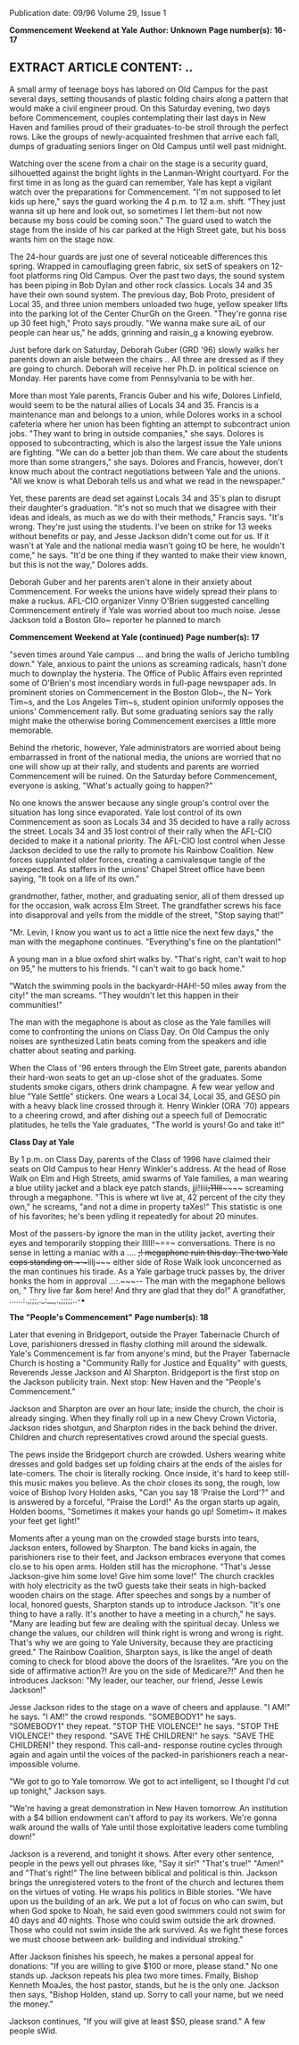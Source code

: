 Publication date: 09/96
Volume 29, Issue 1

**Commencement Weekend at Yale**
**Author: Unknown**
**Page number(s): 16-17**

EXTRACT ARTICLE CONTENT:
.. 
--
A
small army of teenage boys has labored on Old Campus for 
the past several days, setting thousands of plastic folding 
chairs along a pattern that would make a civil engineer 
proud. On this Saturday evening, two days before 
Commencement, couples contemplating their last days in New Haven 
and families proud of their graduates-to-be stroll through the perfect 
rows. Like the groups of newly-acquainted freshmen that arrive each 
fall, dumps of graduating seniors linger on Old Campus until well past 
midnight. 

Watching over the scene from a chair on the stage is a security 
guard, silhouetted against the bright lights in the Lanman-Wright 
courtyard. For the first time in as long as the guard can remember, Yale 
has kept a vigilant watch over the preparations for Commencement. 
"I'm not supposed to let kids up here," says the guard working the 4 
p.m. to 12 a.m. shift. "They just wanna sit up here and look out, so 
sometimes I let them-but not now because my boss could be coming 
soon." The guard used to watch the stage from the inside of his car 
parked at the High Street gate, but his boss wants him on the stage 
now. 

The 24-hour guards are just one of several noticeable differences 
this spring. Wrapped in camouflaging green fabric, six setS of speakers 
on 12-foot platforms ring Old Campus. Over the past two days, the 
sound system has been piping in Bob Dylan and other rock classics. 
Locals 34 and 35 have their own sound system. The previous day, 
Bob Proto, president of Local 35, and three union members unloaded 
two huge, yellow speaker lifts into the parking lot of the Center ChurGh 
on the Green. "They're gonna rise up 30 feet high," Proto says proudly. 
"We wanna make sure aiL of our people can hear us," he adds, grinning 
and raisin_g a knowing eyebrow. 

Just before dark on Saturday, Deborah Guber (GRD '96) slowly 
walks her parents down an aisle between the chairs .. All three are 
dressed as if they are going to church. Deborah will receive her 
Ph.D. in political science on Monday. Her parents have come from 
Pennsylvania to be with her. 

More than most Yale parents, Francis Guber and his wife, Dolores 
Linfield, would seem to be the natural allies of Locals 34 and 35. 
Francis is a maintenance man and belongs to a union, while Dolores 
works in a school cafeteria where her union has been fighting an 
attempt to subcontract union jobs. "They want to bring in outside 
companies," she says. Dolores is opposed to subcontracting, which is 
also the largest issue the Yale unions are fighting. "We can do a better 
job than them. We care about the students more than some strangers," 
she says. Dolores and Francis, however, don't know much about the 
contract negotiations between Yale and the unions. "All we know is 
what Deborah tells us and what we read in the newspaper." 

Yet, these parents are dead set against Locals 34 and 35's plan to 
disrupt their daughter's graduation. "It's not so much that we disagree 
with their ideas and ideals, as much as we do with their methods," 
Francis says. "It's wrong. They're just using the students. I've been on 
strike for 13 weeks without benefits or pay, and Jesse Jackson didn't 
come out for us. If it wasn't at Yale and the national media wasn't going 
tO be here, he wouldn't come," he says. "It'd be one thing if they wanted 
to make their view known, but this is not the way," Dolores adds. 

Deborah Guber and her parents aren't alone in their anxiety about 
Commencement. For weeks the unions have widely spread their plans 
to make a ruckus. AFL-CIO organizer Vinny O'Brien suggested 
cancelling Commencement entirely if Yale was worried about too much 
noise. Jesse Jackson told a Boston Glo~ reporter he planned to march 


**Commencement Weekend at Yale (continued)**
**Page number(s): 17**

"seven times around Yale campus ... and bring the walls of Jericho 
tumbling down." Yale, anxious to paint the unions as screaming 
radicals, hasn't done much to downplay the hysteria. The Office of 
Public Affairs even reprinted some of O'Brien's most incendiary words 
in full-page newspaper ads. In prominent stories on Commencement in 
the Boston Glob~, the N~ York Tim~s, and the Los Angeles Tim~s, 
student opinion uniformly opposes the unions' Commencement rally. 
But some graduating seniors say the rally might make the otherwise 
boring Commencement exercises a little more memorable. 

Behind the rhetoric, however, Yale administrators are worried about 
being embarrassed in front of the national media, the unions are 
worried that no one will show up at their rally, and students and parents 
are worried Commencement will be ruined. On the Saturday before 
Commencement, everyone is asking, "What's actually going to 
happen?" 

No one knows the answer because any single group's control over 
the situation has long since evaporated. Yale lost control of its own 
Commencement as soon as Locals 34 and 35 decided to have a rally 
across the street. Locals 34 and 35 lost control of their rally when the 
AFL-CIO decided to make it a national priority. The AFL-CIO lost 
control when Jesse Jackson decided to use the rally to promote his 
Rainbow Coalition. New forces supplanted older forces, creating a 
camivalesque tangle of the unexpected. As staffers in the unions' Chapel 
Street office have been saying, "It took on a life of its own." 

grandmother, father, mother, and graduating senior, all of them dressed 
up for the occasion, walk across Elm Street. The grandfather screws his 
face into disapproval and yells from the middle of the street, "Stop 
saying that!" 

"Mr. Levin, I know you want us to act a little nice the next few 
days," the man with the megaphone continues. "Everything's fine on 
the plantation!" 

A young man in a blue oxford shirt walks by. "That's right, can't 
wait to hop on 95," he mutters to his friends. "I can't wait to go back 
home." 

"Watch the swimming pools in the backyardr-HAH!-50 miles 
away from the city!" the man screams. "They wouldn't let this happen 
in their communities!" 

The man with the megaphone is about as close as the Yale families 
will come to confronting the unions on Class Day. On Old Campus 
the only noises are synthesized Latin beats coming from the speakers 
and idle chatter about seating and parking. 

When the Class of '96 enters through the Elm Street gate, parents 
abandon their hard-won seats to get an up-close shot of the graduates. 
Some students smoke cigars, others drink champagne. A few wear 
yellow and blue "Yale Settle" stickers. One wears a Local 34, Local 35, 
and GESO pin with a heavy black line crossed through it. Henry 
Winkler (ORA '70) appears to a cheering crowd, and after dishing out a 
speech full of Democratic platitudes, he tells the Yale graduates, "The 
world is yours! Go and take it!" 


**Class Day at Yale**

By 1 p.m. on Class Day, parents of the Class of 1996 
have claimed their seats on Old Campus to hear Henry 
Winkler's address. At the head of Rose Walk on Elm 
and High Streets, amid swarms of Yale families, a man 
wearing a blue utility jacket and a black eye patch stands, jji!liii~~;11lll~~~~~~ 
screaming through a megaphone. "This is where wt live at, 42 
percent of the city they own," he screams, "and not a dime in 
property taXes!" This statistic is one of his favorites; he's been 
ydling it repeatedly for about 20 minutes. 

Most of the passers-by ignore the man in the utility 
jacket, averting their eyes and temporarily stopping their 
IIIII!~==~ 
conversations. There is no sense in letting a maniac with a .... ~~;! 
megaphone ruin this day. The two Yale cops standing on 
~·~~~iilj~~~ 
either side of Rose Walk look unconcerned as the man 
continues his tirade. As a Yale garbage truck passes by, the 
driver honks the hom in approval 
...:.~~~--
The man with the megaphone bellows on, " Thry live far 
&om here! And thry are glad that they do!" A grandfather, ......:.,;;;,._:__,.,;;;;;..-• 


**The "People's Commencement"**
**Page number(s): 18**

Later that evening in Bridgeport, outside 
the Prayer Tabernacle Church of Love, 
parishioners dressed in flashy clothing 
mill 
around 
the 
sidewalk. 
Yale's 
Commencement is far from anyone's mind, 
but the Prayer Tabernacle Church is hosting a 
"Community Rally for Justice and Equality" 
with guests, Reverends Jesse Jackson and AI 
Sharpton. Bridgeport is the first stop on the 
Jackson publicity train. Next stop: New 
Haven and the "People's Commencement." 

Jackson and Sharpton are over an hour 
late; inside the church, the choir is already 
singing. When they finally roll up in a new 
Chevy Crown Victoria, Jackson rides shotgun, 
and Sharpton rides in the back behind the 
driver. Children and church representatives 
crowd around the special guests. 

The pews inside the Bridgeport church 
are crowded. Ushers wearing white dresses and 
gold badges set up folding chairs at the ends 
of the aisles for late-comers. The choir is 
literally rocking. Once inside, it's hard to keep 
still-this music makes you believe. As the 
choir closes its song, the rough, low voice of 
Bishop Ivory Holden asks, "Can you say 
18 
'Praise the Lord'?" and is 
answered by a forceful, 
"Praise the Lord!" As the 
organ starts up again, Holden 
booms, "Sometimes it makes 
your hands go up! Sometim~ 
it makes your feet get light!" 

Moments after a young 
man on the crowded stage 
bursts into tears, Jackson 
enters, followed by Sharpton. 
The band kicks in again, the 
parishioners rise to their feet, 
and 
Jackson 
embraces 
everyone that comes clo.se to 
his open arms. Holden still 
has the microphone. "That's 
Jesse Jackson-give him some love! Give him 
some love!" The church crackles with holy 
electricity as the twO guests take their seats in 
high-backed wooden chairs on the stage. After 
speeches and songs by a number of local, 
honored guests, Sharpton stands up to 
introduce Jackson. "It's one thing to have a 
rally. It's another to have a meeting in a 
church," he says. "Many are leading but few 
are dealing with the spiritual decay. Unless we 
change the values, our children will think 
right is wrong and wrong is right. That's why 
we are going to Yale University, because they 
are practicing greed." The Rainbow Coalition, 
Sharpton says, is like the angel of death 
coming to check for blood above the doors of 
the Israelites. "Are you on the side of 
affirmative action?! Are you on the side of 
Medicare?!" And then he introduces Jackson: 
"My leader, our teacher, our friend, Jesse 
Lewis Jackson!" 

Jesse Jackson rides to the stage on a wave 
of cheers and applause. "I AM!" he says. "I 
AM!" the crowd responds. "SOMEBODY1" 
he says. "SOMEBODY1" they repeat. "STOP 
THE VIOLENCE!" he says. "STOP THE 
VIOLENCE!" they respond. "SAVE THE 
CHILDREN!" he says. "SAVE THE 
CHILDREN!" they respond. This call-and-
response routine cycles through again and 
again until the voices of the packed-in 
parishioners reach a near-impossible volume. 

"We got to go to Yale tomorrow. We got to 
act intelligent, so I thought I'd cut up 
tonight," Jackson says. 

"We're having a great demonstration in 
New Haven tomorrow. An institution with a 
$4 billion endowment can't afford to pay its 
workers. We're gonna walk around the walls 
of Yale until those exploitative leaders come 
tumbling down!" 

Jackson is a reverend, and tonight it 
shows. After every other sentence, people in 
the pews yell out phrases like, "Say it sir!" 
"That's true!" "Amen!" and "That's right!" 
The line between biblical and political is thin. 
Jackson brings the unregistered voters to the 
front of the church and lectures them on the 
virtues of voting. He wraps his politics in 
Bible stories. "We have upon us the building 
of an ark. We put a lot of focus on who can 
swim, but when God spoke to Noah, he said 
even good swimmers could not swim for 40 
days and 40 nights. Those who could swim 
outside the ark drowned. Those who could 
not swim inside the ark survived. As we fight 
these forces we must choose between ark-
building and individual stroking." 

After Jackson finishes his speech, he 
makes a personal appeal for donations: "If you 
are willing to give $100 or more, please 
stand." No one stands up. Jackson repeats his 
plea two more times. Fmally, Bishop Kenneth 
MoaJes, the host pastor, stands, but he is the 
only one. Jackson then says, "Bishop Holden, 
stand up. Sorry to call your name, but we 
need the money." 

Jackson continues, "If you will give at 
least $50, please srand." A few people sWid.